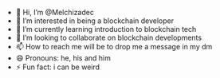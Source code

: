 - 👋 Hi, I’m @Melchizadec
- 👀 I’m interested in being a blockchain developer
- 🌱 I’m currently learning introduction to blockchain tech
- 💞️ I’m looking to collaborate on blockchain developments
- 📫 How to reach me will be to drop me a message in my dm
- 😄 Pronouns: he, his and him
- ⚡ Fun fact: i can be weird

<!---
Melchizadec/Melchizadec is a ✨ special ✨ repository because its `README.md` (this file) appears on your GitHub profile.
You can click the Preview link to take a look at your changes.
--->
